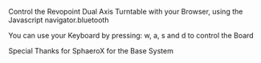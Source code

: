 Control the Revopoint Dual Axis Turntable with your Browser, using the Javascript navigator.bluetooth

You can use your Keyboard by pressing: w, a, s and d to control the Board

Special Thanks for SphaeroX for the Base System
